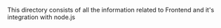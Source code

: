 This directory consists of all the information related to Frontend and it's integration with node.js